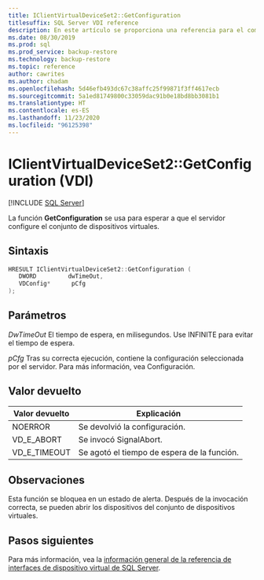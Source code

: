 ```yaml
---
title: IClientVirtualDeviceSet2::GetConfiguration
titlesuffix: SQL Server VDI reference
description: En este artículo se proporciona una referencia para el comando IClientVirtualDeviceSet2::GetConfiguration.
ms.date: 08/30/2019
ms.prod: sql
ms.prod_service: backup-restore
ms.technology: backup-restore
ms.topic: reference
author: cawrites
ms.author: chadam
ms.openlocfilehash: 5d46efb493dc67c38affc25f99871f3ff4617ecb
ms.sourcegitcommit: 5a1ed81749800c33059dac91b0e18bd8bb3081b1
ms.translationtype: HT
ms.contentlocale: es-ES
ms.lasthandoff: 11/23/2020
ms.locfileid: "96125398"
---
```

# <a name="iclientvirtualdeviceset2getconfiguration-vdi"></a>IClientVirtualDeviceSet2::GetConfiguration (VDI)

[!INCLUDE [SQL Server](../../../includes/applies-to-version/sqlserver.md)]

La función **GetConfiguration** se usa para esperar a que el servidor configure el conjunto de dispositivos virtuales.

## <a name="syntax"></a>Sintaxis

```c
HRESULT IClientVirtualDeviceSet2::GetConfiguration (
   DWORD         dwTimeOut,
   VDConfig*      pCfg
);
```

## <a name="parameters"></a>Parámetros

*DwTimeOut* El tiempo de espera, en milisegundos. Use INFINITE para evitar el tiempo de espera.

*pCfg* Tras su correcta ejecución, contiene la configuración seleccionada por el servidor. Para más información, vea Configuración.

## <a name="return-value"></a>Valor devuelto

|Valor devuelto | Explicación |
|---|---|
| NOERROR | Se devolvió la configuración. |
| VD_E_ABORT | Se invocó SignalAbort. |
| VD_E_TIMEOUT | Se agotó el tiempo de espera de la función. |

## <a name="remarks"></a>Observaciones

Esta función se bloquea en un estado de alerta. Después de la invocación correcta, se pueden abrir los dispositivos del conjunto de dispositivos virtuales.

## <a name="next-steps"></a>Pasos siguientes

Para más información, vea la [información general de la referencia de interfaces de dispositivo virtual de SQL Server](reference-virtual-device-interface.md).